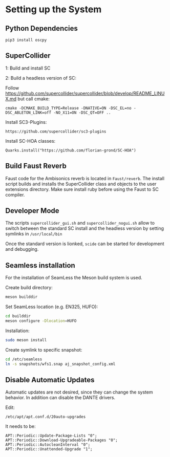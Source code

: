 # Setting up the System


## Python Dependencies

    pip3 install oscpy


## SuperCollider

1: Build and install SC


2: Build a headless version of SC:

Follow https://github.com/supercollider/supercollider/blob/develop/README_LINUX.md but call cmake:

    cmake -DCMAKE_BUILD_TYPE=Release -DNATIVE=ON -DSC_EL=no -DSC_ABLETON_LINK=off -NO_X11=ON -DSC_QT=OFF ..

Install SC3-Plugins:

    https://github.com/supercollider/sc3-plugins

Install SC-HOA classes:

    Quarks.install("https://github.com/florian-grond/SC-HOA")


## Build Faust Reverb

Faust code for the Ambisonics reverb is located in `Faust/reverb`. The install script builds and installs the SuperCollider class and objects to the user extensions directory. Make sure install ruby before using the Faust to SC compiler.


## Developer Mode

The scripts `supercollider_gui.sh` and `supercollider_nogui.sh`
allow to switch between the standard SC install
and the headless version by setting symlinks in `/usr/local/bin`

Once the standard version is lionked, `scide` can be started for
development and debugging.

## Seamless installation

For the installation of SeamLess the Meson build system is used.

Create build directory:
```bash
meson builddir
```

Set SeamLess location (e.g. EN325, HUFO):
```bash
cd builddir
meson configure -Dlocation=HUFO
```

Installation:
```bash
sudo meson install
```

Create symlink to specific snapshot:
```bash
cd /etc/seamless
ln -s snapshots/wfs1.snap aj_snapshot_config.xml
```

## Disable Automatic Updates


Automatic updates are not desired, since they can change the
system behavior. In addition can disable the DANTE drivers.

Edit:

	/etc/apt/apt.conf.d/20auto-upgrades

It needs to be:

	APT::Periodic::Update-Package-Lists "0";
	APT::Periodic::Download-Upgradeable-Packages "0";
	APT::Periodic::AutocleanInterval "0";
	APT::Periodic::Unattended-Upgrade "1";
